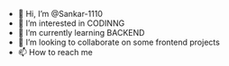 - 👋 Hi, I’m @Sankar-1110
- 👀 I’m interested in CODINNG
- 🌱 I’m currently learning BACKEND 
- 💞️ I’m looking to collaborate on some frontend projects
- 📫 How to reach me 

<!---
Sankar-1110/Sankar-1110 is a ✨ special ✨ repository because its `README.md` (this file) appears on your GitHub profile.
You can click the Preview link to take a look at your changes.
--->
